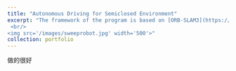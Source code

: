 ```yaml
---
title: "Autonomous Driving for Semiclosed Environment"
excerpt: "The framework of the program is based on [ORB-SLAM3](https://github.com/UZ-SLAMLab/ORB_SLAM3.git) and integrates other excellent work, such as [VINS-Fusion](https://github.com/HKUST-Aerial-Robotics/VINS-Fusion.git), [pl-slam](https://github.com/rubengooj/pl-slam.git), [Structure-SLAM-PointLine](https://github.com/yanyan-li/Structure-SLAM-PointLine.git), [gf_orb_slam2](https://github.com/ivalab/gf_orb_slam2.git) and [semidense-lines](https://github.com/shidahe/semidense-lines.git). Line features are added to deal with low-texture environments; IMU, wheel encoder are added to deal with lighting variation and motion blur; Some work of [Dr. Zhao](https://github.com/YipuZhao) is referenced for making SLAM cost-efficient.
 <br/>
<img src='/images/sweeprobot.jpg' width='500'>"
collection: portfolio
---
```


做的很好
